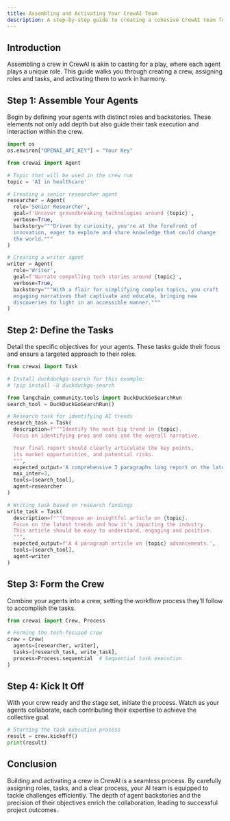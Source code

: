 ```yaml
---
title: Assembling and Activating Your CrewAI Team
description: A step-by-step guide to creating a cohesive CrewAI team for your projects.
---
```


## Introduction
Assembling a crew in CrewAI is akin to casting for a play, where each agent plays a unique role. This guide walks you through creating a crew, assigning roles and tasks, and activating them to work in harmony.

## Step 1: Assemble Your Agents
Begin by defining your agents with distinct roles and backstories. These elements not only add depth but also guide their task execution and interaction within the crew.

```python
import os
os.environ["OPENAI_API_KEY"] = "Your Key"

from crewai import Agent

# Topic that will be used in the crew run
topic = 'AI in healthcare'

# Creating a senior researcher agent
researcher = Agent(
  role='Senior Researcher',
  goal=f'Uncover groundbreaking technologies around {topic}',
  verbose=True,
  backstory="""Driven by curiosity, you're at the forefront of
  innovation, eager to explore and share knowledge that could change
  the world."""
)

# Creating a writer agent
writer = Agent(
  role='Writer',
  goal=f'Narrate compelling tech stories around {topic}',
  verbose=True,
  backstory="""With a flair for simplifying complex topics, you craft
  engaging narratives that captivate and educate, bringing new
  discoveries to light in an accessible manner."""
)
```

## Step 2: Define the Tasks
Detail the specific objectives for your agents. These tasks guide their focus and ensure a targeted approach to their roles.

```python
from crewai import Task

# Install duckduckgo-search for this example:
# !pip install -U duckduckgo-search

from langchain_community.tools import DuckDuckGoSearchRun
search_tool = DuckDuckGoSearchRun()

# Research task for identifying AI trends
research_task = Task(
  description=f"""Identify the next big trend in {topic}.
  Focus on identifying pros and cons and the overall narrative.

  Your final report should clearly articulate the key points,
  its market opportunities, and potential risks.
  """,
  expected_output='A comprehensive 3 paragraphs long report on the latest AI trends.',
  max_inter=3,
  tools=[search_tool],
  agent=researcher
)

# Writing task based on research findings
write_task = Task(
  description=f"""Compose an insightful article on {topic}.
  Focus on the latest trends and how it's impacting the industry.
  This article should be easy to understand, engaging and positive.
  """,
  expected_output=f'A 4 paragraph article on {topic} advancements.',
  tools=[search_tool],
  agent=writer
)
```

## Step 3: Form the Crew
Combine your agents into a crew, setting the workflow process they'll follow to accomplish the tasks.

```python
from crewai import Crew, Process

# Forming the tech-focused crew
crew = Crew(
  agents=[researcher, writer],
  tasks=[research_task, write_task],
  process=Process.sequential  # Sequential task execution
)
```

## Step 4: Kick It Off
With your crew ready and the stage set, initiate the process. Watch as your agents collaborate, each contributing their expertise to achieve the collective goal.

```python
# Starting the task execution process
result = crew.kickoff()
print(result)
```

## Conclusion
Building and activating a crew in CrewAI is a seamless process. By carefully assigning roles, tasks, and a clear process, your AI team is equipped to tackle challenges efficiently. The depth of agent backstories and the precision of their objectives enrich the collaboration, leading to successful project outcomes.
